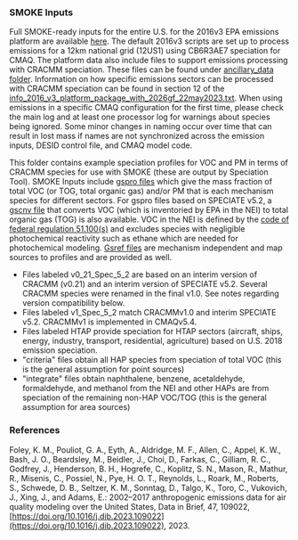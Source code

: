 ### SMOKE Inputs

Full SMOKE-ready inputs for the entire U.S. for the 2016v3 EPA emissions platform are available [here](https://www.epa.gov/air-emissions-modeling/2016v3-platform). The default 2016v3 scripts are set up to process emissions for a 12km national grid (12US1) 
using CB6R3AE7 speciation for CMAQ. The platform data also include files to support emissions processing with CRACMM speciation. These files can be found under [ancillary_data folder](https://gaftp.epa.gov/Air/emismod/2016/v3/).  Information on how specific emissions sectors can be processed with CRACMM speciation can be found in section 12 of the [info_2016_v3_platform_package_with_2026gf_22may2023.txt](https://gaftp.epa.gov/Air/emismod/2016/v3/info_2016_v3_platform_package_with_2026gf_22may2023.txt). When using emissions in a specific CMAQ configuration for the first time, please check the main log and at least one processor log for warnings about species being ignored. Some minor changes in naming occur over time that can result in lost mass if names are not synchronized across the emission inputs, DESID control file, and CMAQ model code.

This folder contains example speciation profiles for VOC and PM in terms of CRACMM species for use with SMOKE (these are output by Speciation Tool). SMOKE Inputs include [gspro files](https://www.cmascenter.org/smoke/documentation/2.1/html/ch08s05s02.html) which give the mass fraction of total VOC (or TOG, total organic gas) and/or PM that is each mechanism species for different sectors. 
  For gspro files based on SPECIATE v5.2, a [gscnv file](https://www.cmascenter.org/smoke/documentation/2.1/html/ch08s05.html#sect_input_gscnv) that converts VOC (which is inventoried by EPA in the NEI) to total organic gas (TOG) is also available.  VOC in the NEI is defined by the [code of federal regulation 51.100(s)](https://www.govinfo.gov/content/pkg/CFR-2019-title40-vol2/xml/CFR-2019-title40-vol2-part51.xml#seqnum51.100) and excludes species with negligible photochemical reactivity such as ethane which are needed for photochemical modeling. [Gsref files](https://www.cmascenter.org/smoke/documentation/2.5/html/ch08s05s04.html) are mechanism independent and map sources to profiles and are provided as well.
  - Files labeled v0_21_Spec_5_2 are based on an interim version of CRACMM (v0.21) and an interim version of SPECIATE v5.2. Several CRACMM species were renamed in the final v1.0. See notes regarding version compatibility below.
  - Files labeled v1_Spec_5_2 match CRACMMv1.0 and interim SPECIATE v5.2. CRACMMv1 is implemented in CMAQv5.4.
  - Files labeled HTAP provide speciation for HTAP sectors (aircraft, ships, energy, industry, transport, residential, agriculture) based on U.S. 2018 emission speciation.
  - "criteria" files obtain all HAP species from speciation of total VOC (this is the general assumption for point sources)
  - "integrate" files obtain naphthalene, benzene, acetaldehyde, formaldehyde, and methanol from the NEI and other HAPs are from speciation of the remaining non-HAP VOC/TOG (this is the general assumption for area sources)

### References

Foley, K. M., Pouliot, G. A., Eyth, A., Aldridge, M. F., Allen, C., Appel, K. W., Bash, J. O., Beardsley, M., Beidler, J., Choi, D., Farkas, C., Gilliam, R. C., Godfrey, J., Henderson, B. H., Hogrefe, C., Koplitz, S. N., Mason, R., Mathur, R., Misenis, C., Possiel, N., Pye, H. O. T., Reynolds, L., Roark, M., Roberts, S., Schwede, D. B., Seltzer, K. M., Sonntag, D., Talgo, K., Toro, C., Vukovich, J., Xing, J., and Adams, E.: 2002–2017 anthropogenic emissions data for air quality modeling over the United States, Data in Brief, 47, 109022, [https://doi.org/10.1016/j.dib.2023.109022](https://doi.org/10.1016/j.dib.2023.109022), 2023.

